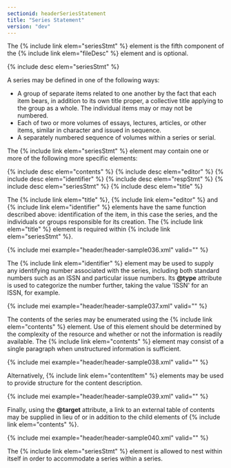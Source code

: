 ```yaml
---
sectionid: headerSeriesStatement
title: "Series Statement"
version: "dev"
---
```


The {% include link elem="seriesStmt" %} element is the fifth component of the {% include link elem="fileDesc" %} element and is optional.

{% include desc elem="seriesStmt" %}

A series may be defined in one of the following ways:

- A group of separate items related to one another by the fact that each item bears, in addition to its own title proper, a collective title applying to the group as a whole. The individual items may or may not be numbered.
- Each of two or more volumes of essays, lectures, articles, or other items, similar in character and issued in sequence.
- A separately numbered sequence of volumes within a series or serial.

The {% include link elem="seriesStmt" %} element may contain one or more of the following more specific elements:

{% include desc elem="contents" %}
{% include desc elem="editor" %}
{% include desc elem="identifier" %}
{% include desc elem="respStmt" %}
{% include desc elem="seriesStmt" %}
{% include desc elem="title" %}

The {% include link elem="title" %}, {% include link elem="editor" %} and {% include link elem="identifier" %} elements have the same function described above: identification of the item, in this case the series, and the individuals or groups responsible for its creation. The {% include link elem="title" %} element is required within {% include link elem="seriesStmt" %}.

{% include mei example="header/header-sample036.xml" valid="" %}

The {% include link elem="identifier" %} element may be used to supply any identifying number associated with the series, including both standard numbers such as an ISSN and particular issue numbers. Its **@type** attribute is used to categorize the number further, taking the value 'ISSN' for an ISSN, for example.

{% include mei example="header/header-sample037.xml" valid="" %}

The contents of the series may be enumerated using the {% include link elem="contents" %} element. Use of this element should be determined by the complexity of the resource and whether or not the information is readily available. The {% include link elem="contents" %} element may consist of a single paragraph when unstructured information is sufficient.

{% include mei example="header/header-sample038.xml" valid="" %}

Alternatively, {% include link elem="contentItem" %} elements may be used to provide structure for the content description.

{% include mei example="header/header-sample039.xml" valid="" %}

Finally, using the **@target** attribute, a link to an external table of contents may be supplied in lieu of or in addition to the child elements of {% include link elem="contents" %}.

{% include mei example="header/header-sample040.xml" valid="" %}

The {% include link elem="seriesStmt" %} element is allowed to nest within itself in order to accommodate a series within a series.
